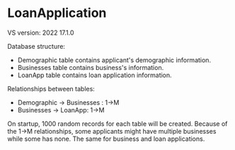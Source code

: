 # LoanApplication

VS version: 2022 17.1.0

Database structure:
- Demographic table contains applicant's demographic information.
- Businesses table contains business's information. 
- LoanApp table contains loan application information.
 
Relationships between tables:
- Demographic -> Businesses : 1->M
- Businesses -> LoanApp: 1->M

On startup, 1000 random records for each table will be created. 
Because of the 1->M relationships, some applicants might have multiple businesses while some has none. The same for business and loan applications.
